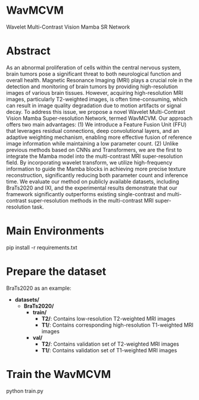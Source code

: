 # WavMCVM
Wavelet Multi-Contrast Vision Mamba SR Network
# Abstract
As an abnormal proliferation of cells within the central nervous system, brain tumors pose a significant threat to both neurological function and overall health. Magnetic Resonance Imaging (MRI) plays a crucial role in the detection and monitoring of brain tumors by providing high-resolution images of various brain tissues. However, acquiring high-resolution MRI images, particularly T2-weighted images, is often time-consuming, which can result in image quality degradation due to motion artifacts or signal decay. To address this issue, we propose a novel Wavelet Multi-Contrast Vision Mamba Super-resolution Network, termed WavMCVM. Our approach offers two main advantages: (1) We introduce a Feature Fusion Unit (FFU) that leverages residual connections, deep convolutional layers, and an adaptive weighting mechanism, enabling more effective fusion of reference image information while maintaining a low parameter count. (2) Unlike previous methods based on CNNs and Transformers, we are the first to integrate the Mamba model into the multi-contrast MRI super-resolution field. By incorporating wavelet transform, we utilize high-frequency information to guide the Mamba blocks in achieving more precise texture reconstruction, significantly reducing both parameter count and inference time. We evaluate our method on publicly available datasets, including BraTs2020 and IXI, and the experimental results demonstrate that our framework significantly outperforms existing single-contrast and multi-contrast super-resolution methods in the multi-contrast MRI super-resolution task.
# Main Environments
pip install -r requirements.txt
# Prepare the dataset
BraTs2020 as an example:
- **datasets/**
  - **BraTs2020/**
    - **train/**
      - **T2/**: Contains low-resolution T2-weighted MRI images
      - **T1/**: Contains corresponding high-resolution T1-weighted MRI images
    - **val/**
      - **T2/**: Contains validation set of T2-weighted MRI images
      - **T1/**: Contains validation set of T1-weighted MRI images
# Train the WavMCVM
python train.py
